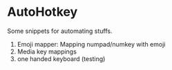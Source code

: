 # AutoHotkey
Some snippets for automating stuffs.
1. Emoji mapper:
  Mapping numpad/numkey with emoji
2. Media key mappings
3. one handed keyboard (testing)

